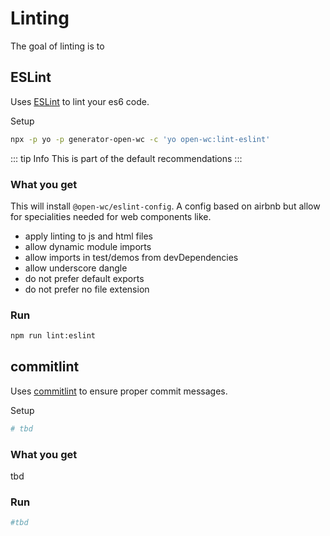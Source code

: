 # Linting

The goal of linting is to

## ESLint

Uses [ESLint](https://eslint.org/) to lint your es6 code.

Setup
```sh
npx -p yo -p generator-open-wc -c 'yo open-wc:lint-eslint'
```

::: tip Info
This is part of the default recommendations
:::

### What you get

This will install `@open-wc/eslint-config`. A config based on airbnb but allow for specialities needed for web components like.
- apply linting to js and html files
- allow dynamic module imports
- allow imports in test/demos from devDependencies
- allow underscore dangle
- do not prefer default exports
- do not prefer no file extension

### Run
```sh
npm run lint:eslint
```

## commitlint

Uses [commitlint](http://marionebl.github.io/commitlint) to ensure proper commit messages.

Setup
```sh
# tbd
```

### What you get

tbd

### Run
```sh
#tbd
```
